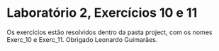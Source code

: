 # Laboratório 2, Exercícios 10 e 11

Os exercícios estão resolvidos dentro da pasta project, com os nomes Exerc_10 e Exerc_11. 
Obrigado Leonardo Guimarães.
